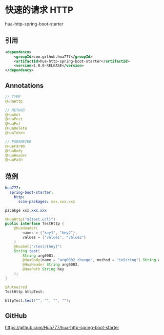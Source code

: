 # 快速的请求 HTTP

hua-http-spring-boot-starter

## 引用

```xml
<dependency>
    <groupId>com.github.hua777</groupId>
    <artifactId>hua-http-spring-boot-starter</artifactId>
    <version>1.0.0-RELEASE</version>
</dependency>
```

## Annotations

```java
// TYPE
@HuaHttp

// METHOD
@HuaGet
@HuaPost
@HuaPut
@HuaDelete
@HuaToken

// PARAMETER
@HuaParam
@HuaBody
@HuaHeader
@HuaPath
```

## 范例

```yaml
hua777:
  spring-boot-starter:
    http:
      scan-packages: xxx.xxx.xxx
```

```java
pacakge xxx.xxx.xxx

@HuaHttp("${test.url}")
public interface TestHttp {
    @HuaHeader(
        names = {"key1", "key2"},
        values = {"value1", "value2"}
    )
    @HuaGet("/test/{hey}")
    String test(
        String arg0001, 
        @HuaBody(name = "arg0002_change", method = "toString") String arg0002, 
        @HuaHeader String arg0003, 
        @HuaPath String hey
    );
}
```

```java
@Autowired
TestHttp httpTest;

httpTest.test("", "", "", "");
```

## GitHub

https://github.com/Hua777/hua-http-spring-boot-starter